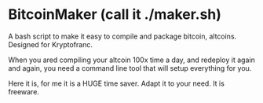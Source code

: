 # BitcoinMaker (call it ./maker.sh)
A bash script to make it easy to compile and package bitcoin, altcoins. Designed for Kryptofranc.

When you ared compiling your altcoin 100x time a day, and redeploy it again and again, you need a command line tool that will setup everything for you. 

Here it is, for me it is a HUGE time saver. Adapt it to your need. It is freeware.
